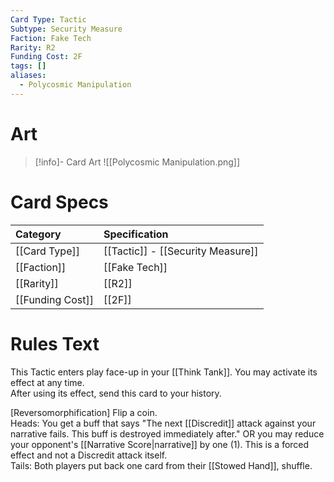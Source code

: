 ```yaml
---
Card Type: Tactic
Subtype: Security Measure
Faction: Fake Tech
Rarity: R2
Funding Cost: 2F
tags: []
aliases:
  - Polycosmic Manipulation
---
```

# Art

> [!info]- Card Art
> ![[Polycosmic Manipulation.png]]

# Card Specs

| Category | Specification| 
| :--- | :--- |
| [[Card Type]] | [[Tactic]] - [[Security Measure]] |  
| [[Faction]] | [[Fake Tech]] |  
| [[Rarity]] | [[R2]] |  
| [[Funding Cost]] | [[2F]] |  

# Rules Text  

This Tactic enters play face-up in your [[Think Tank]]. You may activate its effect at any time.  
After using its effect, send this card to your history.  

[Reversomorphification] Flip a coin.  
Heads: You get a buff that says "The next [[Discredit]] attack against your narrative fails. This buff is destroyed immediately after." OR you may reduce your opponent's [[Narrative Score|narrative]] by one (1). This is a forced effect and not a Discredit attack itself.  
Tails: Both players put back one card from their [[Stowed Hand]], shuffle.  

